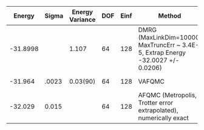 | Energy   | Sigma | Energy Variance | DOF | Einf | Method                                                       | Data Repository                                              |
|----------|-------|-----------------|-----|------|--------------------------------------------------------------|--------------------------------------------------------------|
| -31.8998 |       | 1.107           | 64  | 128  | DMRG (MaxLinkDim=10000, MaxTruncErr ~ 3.4E-5, Extrap Energy -32.0027 +/- 0.0206) |                                                              |
| -31.964  | .0023 | 0.03(90)        | 64  | 128  | VAFQMC                                                       | git-scm.sissa.it:TurboLattice/HST_AAD/example/8x8/U8/muf4/open/b4n |
| -32.029  | 0.015 |                 | 64  | 128  | AFQMC (Metropolis, Trotter error extrapolated), numerically exact |                                                              |
